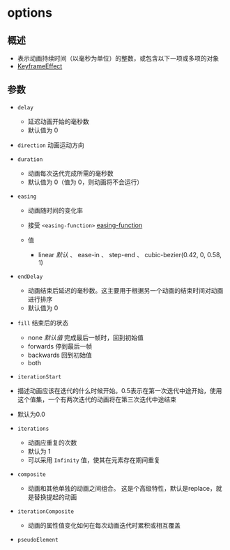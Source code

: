 # options

## 概述

+ 表示动画持续时间（以毫秒为单位）的整数，或包含以下一项或多项的对象
+ [KeyframeEffect](https://developer.mozilla.org/en-US/docs/Web/API/KeyframeEffect/KeyframeEffect#easing)

## 参数

+ `delay`

  + 延迟动画开始的毫秒数
  + 默认值为 0

+ `direction` 动画运动方向
+ `duration`

  + 动画每次迭代完成所需的毫秒数
  + 默认值为 0（值为 0，则动画将不会运行）

+ `easing`

  + 动画随时间的变化率
  + 接受 `<easing-function>`  [easing-function](https://developer.mozilla.org/en-US/docs/Web/API/KeyframeEffect/KeyframeEffect)
  + 值

    + linear *默认* 、 ease-in 、 step-end 、 cubic-bezier(0.42, 0, 0.58, 1)

+ `endDelay`

  + 动画结束后延迟的毫秒数。这主要用于根据另一个动画的结束时间对动画进行排序
  + 默认值为 0

+ `fill` 结束后的状态

  + none *默认值* 完成最后一帧时，回到初始值
  + forwards 停到最后一帧
  + backwards 回到初始值
  + both

+ `iterationStart`

+ 描述动画应该在迭代的什么时候开始。0.5表示在第一次迭代中途开始，使用这个值集，一个有两次迭代的动画将在第三次迭代中途结束
+ 默认为0.0

+ `iterations`

  + 动画应重复的次数
  + 默认为 1
  + 可以采用 `Infinity` 值，使其在元素存在期间重复

+ `composite`

  + 动画和其他单独的动画之间组合。 这是个高级特性，默认是replace，就是替换提起的动画

+ `iterationComposite`

  + 动画的属性值变化如何在每次动画迭代时累积或相互覆盖

+ `pseudoElement`

